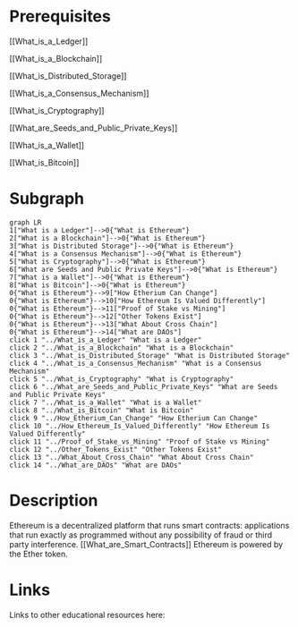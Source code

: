 # Prerequisites
[[What_is_a_Ledger]]


[[What_is_a_Blockchain]]


[[What_is_Distributed_Storage]]


[[What_is_a_Consensus_Mechanism]]


[[What_is_Cryptography]]


[[What_are_Seeds_and_Public_Private_Keys]]


[[What_is_a_Wallet]]


[[What_is_Bitcoin]]

# Subgraph

```mermaid
graph LR
1["What is a Ledger"]-->0{"What is Ethereum"}
2["What is a Blockchain"]-->0{"What is Ethereum"}
3["What is Distributed Storage"]-->0{"What is Ethereum"}
4["What is a Consensus Mechanism"]-->0{"What is Ethereum"}
5["What is Cryptography"]-->0{"What is Ethereum"}
6["What are Seeds and Public Private Keys"]-->0{"What is Ethereum"}
7["What is a Wallet"]-->0{"What is Ethereum"}
8["What is Bitcoin"]-->0{"What is Ethereum"}
0{"What is Ethereum"}-->9["How Etherium Can Change"]
0{"What is Ethereum"}-->10["How Ethereum Is Valued Differently"]
0{"What is Ethereum"}-->11["Proof of Stake vs Mining"]
0{"What is Ethereum"}-->12["Other Tokens Exist"]
0{"What is Ethereum"}-->13["What About Cross Chain"]
0{"What is Ethereum"}-->14["What are DAOs"]
click 1 "../What_is_a_Ledger" "What is a Ledger"
click 2 "../What_is_a_Blockchain" "What is a Blockchain"
click 3 "../What_is_Distributed_Storage" "What is Distributed Storage"
click 4 "../What_is_a_Consensus_Mechanism" "What is a Consensus Mechanism"
click 5 "../What_is_Cryptography" "What is Cryptography"
click 6 "../What_are_Seeds_and_Public_Private_Keys" "What are Seeds and Public Private Keys"
click 7 "../What_is_a_Wallet" "What is a Wallet"
click 8 "../What_is_Bitcoin" "What is Bitcoin"
click 9 "../How_Etherium_Can_Change" "How Etherium Can Change"
click 10 "../How_Ethereum_Is_Valued_Differently" "How Ethereum Is Valued Differently"
click 11 "../Proof_of_Stake_vs_Mining" "Proof of Stake vs Mining"
click 12 "../Other_Tokens_Exist" "Other Tokens Exist"
click 13 "../What_About_Cross_Chain" "What About Cross Chain"
click 14 "../What_are_DAOs" "What are DAOs"
```



# Description
Ethereum is a decentralized platform that runs smart contracts: applications that run exactly as programmed without any possibility of fraud or third party interference. [[What_are_Smart_Contracts]] Ethereum is powered by the Ether token.

# Links
Links to other educational resources here: